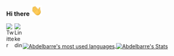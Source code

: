 ### Hi there <img src="https://github.com/ABSphreak/ABSphreak/blob/master/gifs/Hi.gif" width="30px"><a href="https://twitter.com/AbdelbarrDazia" target="_blank">
  <img align="left" alt="Twitter" width="22px" src="https://cdn.jsdelivr.net/npm/simple-icons@v3/icons/twitter.svg" />
</a>
<a href="https://www.linkedin.com/in/abdelbarre-dazia" target="_blank">
  <img align="left" alt="Linkedin" width="22px" src="https://cdn.jsdelivr.net/npm/simple-icons@v3/icons/linkedin.svg" />
</a>
<br /><br />

<br />
<a href="https://github.com/abdodiaz">
  <img align="center" src="https://github-readme-stats.vercel.app/api/top-langs/?username=abdodiaz&layout=compact&theme=synthwave" alt="Abdelbarre's most used languages" />
</a>
<a href="https://github.com/abdodiaz/">
  <img align="center" height=200 width=450 src="https://github-readme-stats.vercel.app/api?username=abdodiaz&show_icons=true&theme=synthwave&count_private=true&include_all_commits=true&hide=stars" alt="Abdelbarre's Stats" />
</a>

<!--
**abdodiaz/abdodiaz** is a ✨ _special_ ✨ repository because its `README.md` (this file) appears on your GitHub profile.

Here are some ideas to get you started:

- 🔭 I’m currently working on ...
- 🌱 I’m currently learning ...
- 👯 I’m looking to collaborate on ...
- 🤔 I’m looking for help with ...
- 💬 Ask me about ...
- 📫 How to reach me: ...
- 😄 Pronouns: ...
- ⚡ Fun fact: ...
-->
